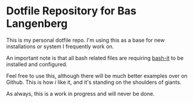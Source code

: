 # Dotfile Repository for Bas Langenberg

This is my personal dotfile repo. I'm using this as a base for new installations or system I frequently work on.

An important note is that all bash related files are requiring [bash-it](https://github.com/Bash-it/bash-it) to be installed and configured. 

Feel free to use this, although there will be much better examples over on Github. This is how *i* like it, and it's standing on the shoulders of giants.

As always, this is a work in progress and will never be done.
